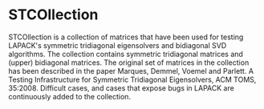 # STCOllection

STCOllection is a collection of matrices that have been used for testing LAPACK's symmetric tridiagonal eigensolvers and bidiagonal SVD algorithms. 
The collection contains symmetric tridiagonal matrices and (upper) bidiagonal matrices. The original set of matrices in the collection has 
been described in the paper Marques, Demmel, Voemel and Parlett. A Testing Infrastructure for Symmetric Tridiagonal Eigensolvers, ACM TOMS, 
35:2008. Difficult cases, and cases that expose bugs in LAPACK are continuously added to the collection.
